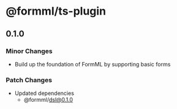 # @formml/ts-plugin

## 0.1.0

### Minor Changes

- Build up the foundation of FormML by supporting basic forms

### Patch Changes

- Updated dependencies
  - @formml/dsl@0.1.0
